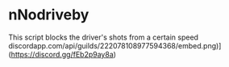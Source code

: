 # nNodriveby
This script blocks the driver's shots from a certain speed
discordapp.com/api/guilds/222078108977594368/embed.png)](https://discord.gg/fEb2p9ay8a)

